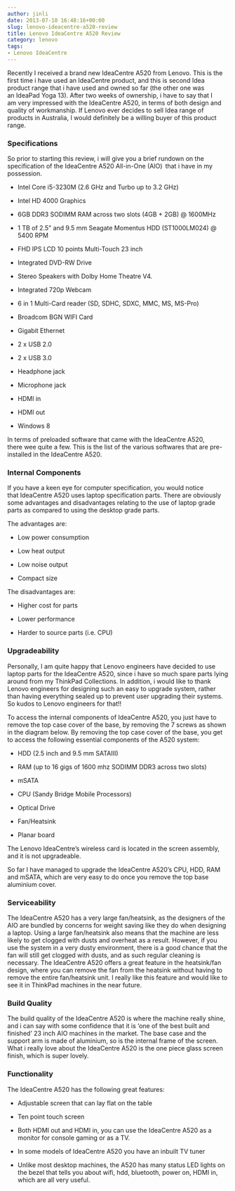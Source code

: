 ```yaml
---
author: jinli
date: 2013-07-10 16:48:16+00:00
slug: lenovo-ideacentre-a520-review
title: Lenovo IdeaCentre A520 Review
category: lenovo
tags:
- Lenovo IdeaCentre
---
```

Recently I received a brand new IdeaCentre A520 from Lenovo. This is the first time i have used an IdeaCentre product, and this is second Idea product range that i have used and owned so far (the other one was an IdeaPad Yoga 13). After two weeks of ownership, i have to say that I am very impressed with the IdeaCentre A520, in terms of both design and quality of workmanship. If Lenovo ever decides to sell Idea range of products in Australia, I would definitely be a willing buyer of this product range.


### Specifications


So prior to starting this review, i will give you a brief rundown on the specification of the IdeaCentre A520 All-in-One (AIO)  that i have in my possession.



  * Intel Core i5-3230M (2.6 GHz and Turbo up to 3.2 GHz)

  * Intel HD 4000 Graphics

  * 6GB DDR3 SODIMM RAM across two slots (4GB + 2GB) @ 1600MHz

  * 1 TB of 2.5" and 9.5 mm Seagate Momentus HDD (ST1000LM024) @ 5400 RPM

  * FHD IPS LCD 10 points Multi-Touch 23 inch

  * Integrated DVD-RW Drive

  * Stereo Speakers with Dolby Home Theatre V4.

  * Integrated 720p Webcam

  * 6 in 1 Multi-Card reader (SD, SDHC, SDXC, MMC, MS, MS-Pro)

  * Broadcom BGN WIFI Card

  * Gigabit Ethernet

  * 2 x USB 2.0

  * 2 x USB 3.0

  * Headphone jack

  * Microphone jack

  * HDMI in

  * HDMI out

  * Windows 8


In terms of preloaded software that came with the IdeaCentre A520, there wee quite a few. This is the list of the various softwares that are pre-installed in the IdeaCentre A520.


### Internal Components


If you have a keen eye for computer specification, you would notice that IdeaCentre A520 uses laptop specification parts. There are obviously some advantages and disadvantages relating to the use of laptop grade parts as compared to using the desktop grade parts.

The advantages are:



  * Low power consumption

  * Low heat output

  * Low noise output

  * Compact size


The disadvantages are:

  * Higher cost for parts

  * Lower performance

  * Harder to source parts (i.e. CPU)




### Upgradeability


Personally, I am quite happy that Lenovo engineers have decided to use laptop parts for the IdeaCentre A520, since i have so much spare parts lying around from my ThinkPad Collections. In addition, i would like to thank Lenovo engineers for designing such an easy to upgrade system, rather than having everything sealed up to prevent user upgrading their systems. So kudos to Lenovo engineers for that!!

To access the internal components of IdeaCentre A520, you just have to remove the top case cover of the base, by removing the 7 screws as shown in the diagram below. By removing the top case cover of the base, you get to access the following essential components of the A520 system:



  * HDD (2.5 inch and 9.5 mm SATAIII)

  * RAM (up to 16 gigs of 1600 mhz SODIMM DDR3 across two slots)

  * mSATA

  * CPU (Sandy Bridge Mobile Processors)

  * Optical Drive

  * Fan/Heatsink

  * Planar board


The Lenovo IdeaCentre’s wireless card is located in the screen assembly, and it is not upgradeable.

So far I have managed to upgrade the IdeaCentre A520’s CPU, HDD, RAM and mSATA, which are very easy to do once you remove the top base aluminium cover.


### Serviceability


The IdeaCentre A520 has a very large fan/heatsink, as the designers of the AIO are bundled by concerns for weight saving like they do when designing a laptop. Using a large fan/heatsink also means that the machine are less likely to get clogged with dusts and overheat as a result. However, if you use the system in a very dusty environment, there is a good chance that the fan will still get clogged with dusts, and as such regular cleaning is necessary. The IdeaCentre A520 offers a great feature in the heatsink/fan design, where you can remove the fan from the heatsink without having to remove the entire fan/heatsink unit. I really like this feature and would like to see it in ThinkPad machines in the near future.


### Build Quality


The build quality of the IdeaCentre A520 is where the machine really shine, and i can say with some confidence that it is ‘one of the best built and finished’ 23 inch AIO machines in the market. The base case and the support arm is made of aluminium, so is the internal frame of the screen. What i really love about the IdeaCentre A520 is the one piece glass screen finish, which is super lovely.


### Functionality


The IdeaCentre A520 has the following great features:



  * Adjustable screen that can lay flat on the table

  * Ten point touch screen

  * Both HDMI out and HDMI in, you can use the IdeaCentre A520 as a monitor for console gaming or as a TV.

  * In some models of IdeaCentre A520 you have an inbuilt TV tuner

  * Unlike most desktop machines, the A520 has many status LED lights on the bezel that tells you about wifi, hdd, bluetooth, power on, HDMI in, which are all very useful.


